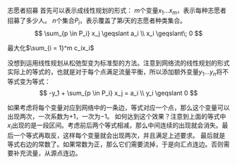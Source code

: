 志愿者招募
首先可以表示成线性规划的形式：
$m$个变量$x_1...x_m$，表示每种志愿者招募了多少人。
$n$个集合$P_i$，表示覆盖了第$i$天的志愿者种类集合。
$$
\sum_{p \in P_i} x_j \geqslant a_i \\
x_i \geqslant\; 0
$$

最大化$\sum_{i = 1}^m c_ix_i$

没想到运用线性规划从松弛型变为标准型的方法。注意到网络流的线性规划的形式实际上的等式的，也就是对于每个点满足流量平衡，所以添加额外变量$y_1...y_n$将不等式变为等式：
$$
-y_1 + \sum_{p \in P_i} x_j = a_i \\
y_i \geqslant 0
$$

如果考虑将每个变量对应到网络中的一条边，等式对应一个点，那么这个变量可以出现两次，一次系数为$+1$，一次为$-1$。
如何达到这个效果？注意到上面的等式中$x_i$出现的是一段区间。考虑前后两个等式相减，那么中间连续的出现就会消失。最后一个等式再取反，这样每个变量就会出现两次，并且满足上述要求。
最后就是等式右边的常数了。如果常数为正，那么它们需要流掉，于是向汇点连边。否则需要补充流量，从源点连边。
